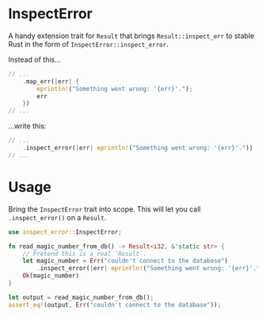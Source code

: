 # InspectError

A handy extension trait for `Result` that brings `Result::inspect_err` to stable Rust in the form of `InspectError::inspect_error`.

Instead of this...

```rs
// ...
    .map_err(|err| {
        eprintln!("Something went wrong: '{err}'.");
        err
    })
// ...
```

...write this:

```rs
// ...
    .inspect_error(|err| eprintln!("Something went wrong: '{err}'."))
// ...
```

# Usage

Bring the `InspectError` trait into scope. This will let you call `.inspect_error()` on a `Result`.


```rs
use inspect_error::InspectError;

fn read_magic_number_from_db() -> Result<i32, &'static str> {
    // Pretend this is a real `Result`.
    let magic_number = Err("couldn't connect to the database")
        .inspect_error(|err| eprintln!("Something went wrong: '{err}'."))?;
    Ok(magic_number)
}

let output = read_magic_number_from_db();
assert_eq!(output, Err("couldn't connect to the database"));
```
